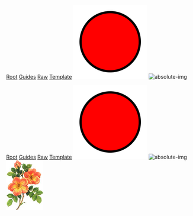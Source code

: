 [Root](./)
[Guides](./guides.md#with-anchor)
[Raw](./one-level/raw.html)
[Template](./template.njk)
![my-img](./images/my-img.svg)
![absolute-img](/images/my-img.svg)

<div>
  <a href="./">Root</a>
  <a href="./guides.md#with-anchor">Guides</a>
  <a href="./one-level/raw.html">Raw</a>
  <a href="./template.njk">Template</a>
  <img src="./images/my-img.svg" alt="my-img">
  <img src="/images/my-img.svg" alt="absolute-img">
  <picture>
    <source media="(min-width:465px)" srcset="./images/picture-min-465.jpg">
    <img src="./images/picture-fallback.jpg" alt="Fallback" style="width:auto;">
  </picture>
</div>
